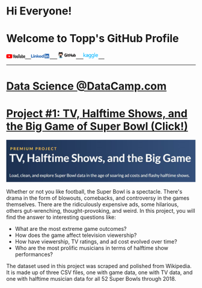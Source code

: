# Hi Everyone! 
# Welcome to Topp's GitHub Profile

<a href="https://www.youtube.com"><img src="assets/img/YouTube%20Logo.png" alt="drawing" width="50"/>&nbsp;&nbsp;&nbsp;&nbsp;<a href="https://www.linkedin.com/in/topp-theeralerttham-54743264/"><img src="assets/img/Linkedin%20Logo.png" alt="drawing" width="50"/> &nbsp;&nbsp;&nbsp;&nbsp;<a href="https://tnattawat.github.io/Portfolio/"><img src="assets/img/Github%20Logo.png" alt="drawing" width="50"/>&nbsp;&nbsp;&nbsp;&nbsp;&nbsp;<a href="https://www.kaggle.com/"><img src="assets/img/Kaggle%20Logo.png" alt="drawing" width="40"/>&nbsp;&nbsp;&nbsp;&nbsp;

---------------

# Data Science @DataCamp.com 

# [Project #1: TV, Halftime Shows, and the Big Game of Super Bowl (Click!)](https://github.com/tnattawat/Topp/blob/master/Project1/notebook.ipynb) 
![](assets/img/Capture.JPG)

Whether or not you like football, the Super Bowl is a spectacle. There's drama in the form of blowouts, comebacks, and controversy in the games themselves. There are the ridiculously expensive ads, some hilarious, others gut-wrenching, thought-provoking, and weird. In this project, you will find the answer to interesting questions like:
* What are the most extreme game outcomes?
* How does the game affect television viewership?
* How have viewership, TV ratings, and ad cost evolved over time?
* Who are the most prolific musicians in terms of halftime show performances?

The dataset used in this project was scraped and polished from Wikipedia. It is made up of three CSV files, one with game data, one with TV data, and one with halftime musician data for all 52 Super Bowls through 2018.
